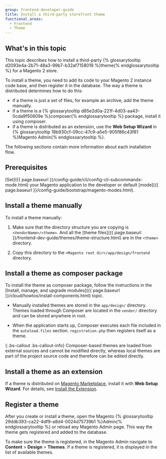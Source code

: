 ```yaml
---
group: frontend-developer-guide
title: Install a third-party storefront theme
functional_areas:
  - Frontend
  - Theme
---
```


## What's in this topic

This topic describes how to install a third-party {% glossarytooltip d2093e4a-2b71-48a3-99b7-b32af7158019 %}theme{% endglossarytooltip %} for a Magento 2 store.

To install a theme, you need to add its code to your Magento 2 instance code base, and then register it in the database. The way a theme is distributed determines how to do this:

- if a theme is just a set of files, for example an archive, add the theme manually.
- if a theme is a {% glossarytooltip d85e2d0a-221f-4d03-aa43-0cda9f50809e %}composer{% endglossarytooltip %} package, install it using composer.
- if a theme is distributed as an extension, use the **Web Setup Wizard** in {% glossarytooltip 18b930cf-09cc-47c9-a5e5-905f86c43f81 %}Magento Admin{% endglossarytooltip %}.

The following sections contain more information about each installation flow.

## Prerequisites

[Set]({{ page.baseurl }}/config-guide/cli/config-cli-subcommands-mode.html) your Magento application to the developer or default [mode]({{ page.baseurl }}/config-guide/bootstrap/magento-modes.html).

## Install a theme manually

To install a theme manually:

1. Make sure that the directory structure you are copying is `<VendorName>/<theme>`. And all the [theme files]({{ page.baseurl }}/frontend-dev-guide/themes/theme-structure.html) are in the `<theme>` directory.

2. Copy this directory to the `<Magento root dir>/app/design/frontend` directory.

## Install a theme as composer package

To install the theme as composer package, follow the instructions in the [Install, manage, and upgrade modules]({{ page.baseurl }}/cloud/howtos/install-components.html) topic.

- Manually installed themes are stored in the `app/design/` directory. Themes loaded through Composer are located in the `vendor/` directory and can be stored anywhere in root.

- When the application starts up, Composer executes each file included in the `autoload.files` section. `registration.php` then registers itself as a theme.


{:.bs-callout .bs-callout-info}
Composer-based themes are loaded from external sources and cannot be modified directly, whereas local themes are part of the project source code and therefore can be edited directly.

## Install a theme as an extension

If a theme is distributed on [Magento Marketplace](https://marketplace.magento.com/), install it with **Web Setup Wizard**. For details, see [Install the Extension](http://docs.magento.com/marketplace/user_guide/quick-tour/install-extension.html).

## Register a theme

After you create or install a theme, open the Magento {% glossarytooltip 29ddb393-ca22-4df9-a8d4-0024d75739b1 %}Admin{% endglossarytooltip %} or reload any Magento Admin page. This way the theme gets registered and added to the database.

To make sure the theme is registered, in the Magento Admin navigate to **Content** > **Design** > **Themes**. If a theme is registered, it is displayed in the list of available themes.
